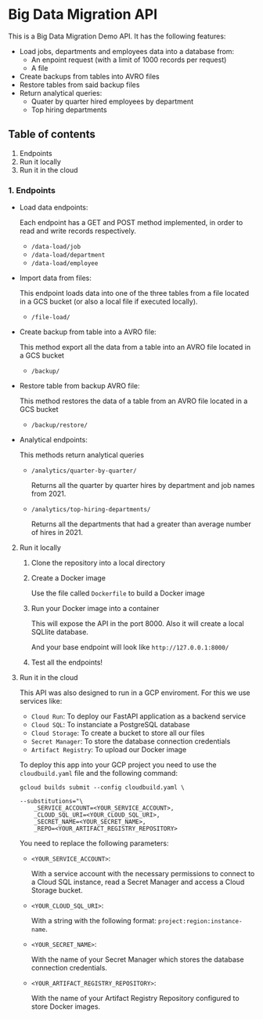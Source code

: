 # Big Data Migration API

This is a Big Data Migration Demo API. It has the following features:

- Load jobs, departments and employees data into a database from:
    - An enpoint request (with a limit of 1000 records per request)
    - A file 
 - Create backups from tables into AVRO files
 - Restore tables from said backup files
 - Return analytical queries:
    - Quater by quarter hired employees by department
    - Top hiring departments

## Table of contents

1. Endpoints
2. Run it locally
3. Run it in the cloud


### 1. Endpoints

* Load data endpoints:

    Each endpoint has a GET and POST method implemented, in order to read and write records respectively.

    - <code>/data-load/job</code>
    - <code>/data-load/department</code>
    - <code>/data-load/employee</code>

* Import data from files:
    
    This endpoint loads data into one of the three tables from a file located in a GCS bucket (or also a local file if executed locally).

    - <code>/file-load/</code>

* Create backup from table into a AVRO file:

    This method export all the data from a table into an AVRO file located in a GCS bucket
    - <code>/backup/</code>


* Restore table from backup AVRO file:

    This method restores the data of a table from an AVRO file located in a GCS bucket

    - <code>/backup/restore/</code>

* Analytical endpoints:

    This methods return analytical queries

    - <code>/analytics/quarter-by-quarter/</code>

        Returns all the quarter by quarter hires by department and job names from 2021.

    - <code>/analytics/top-hiring-departments/</code>

        Returns all the departments that had a greater than average number of hires in 2021.


2. Run it locally

    1. Clone the repository into a local directory

    2. Create a Docker image

        Use the file called `Dockerfile` to build a Docker image

    3. Run your Docker image into a container
        
        This will expose the API in the port 8000.
        Also it will create a local SQLlite database.

        And your base endpoint will look like `http://127.0.0.1:8000/`


    4. Test all the endpoints!

3. Run it in the cloud

    This API was also designed to run in a GCP enviroment.
    For this we use services like:
    - `Cloud Run`: To deploy our FastAPI application as a backend service
    - `Cloud SQL`: To instanciate a PostgreSQL database
    - `Cloud Storage`: To create a bucket to store all our files
    - `Secret Manager`: To store the database connection credentials
    - `Artifact Registry`: To upload our Docker image

    To deploy this app into your GCP project you need to use the `cloudbuild.yaml` file and the following command:

    ```
    gcloud builds submit --config cloudbuild.yaml \ 
    
    --substitutions="\
        _SERVICE_ACCOUNT=<YOUR_SERVICE_ACCOUNT>,
        _CLOUD_SQL_URI=<YOUR_CLOUD_SQL_URI>,
        _SECRET_NAME=<YOUR_SECRET_NAME>,
        _REPO=<YOUR_ARTIFACT_REGISTRY_REPOSITORY>
    ```

    You need to replace the following parameters:

    - `<YOUR_SERVICE_ACCOUNT>`: 
    
        With a service account with the necessary permissions to connect to a Cloud SQL instance, read a Secret Manager and access a Cloud Storage bucket.

    - `<YOUR_CLOUD_SQL_URI>`: 
    
        With a string with the following format: `project:region:instance-name`.

    - `<YOUR_SECRET_NAME>`: 
    
        With the name of your Secret Manager which stores the database connection credentials.

    - `<YOUR_ARTIFACT_REGISTRY_REPOSITORY>`: 
    
        With the name of your Artifact Registry Repository configured to store Docker images.
